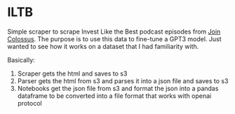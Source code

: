 # ILTB

Simple scraper to scrape Invest Like the Best podcast episodes from [Join Colossus](https://www.joincolossus.com/).
The purpose is to use this data to fine-tune a GPT3 model. Just wanted to see how it works on a dataset that I had
familiarity with.

Basically:

1. Scraper gets the html and saves to s3
2. Parser gets the html from s3 and parses it into a json file and saves to s3
3. Notebooks get the json file from s3 and format the json into a pandas dataframe to be converted into a file
   format that works with openai protocol